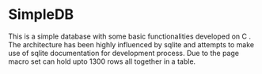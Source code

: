 # SimpleDB
This is a simple database with some basic functionalities developed on C . The architecture has been highly influenced by sqlite and attempts to make use of sqlite documentation for development process.
Due to the page macro set can hold upto 1300 rows all together in a table.
